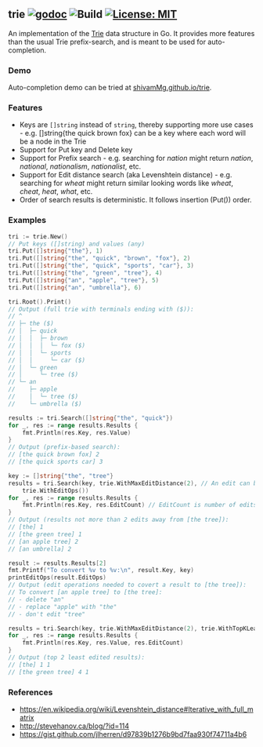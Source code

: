 ## trie [![godoc](https://godoc.org/github.com/shivammg/trie?status.svg)](https://godoc.org/github.com/shivamMg/trie) ![Build](https://github.com/shivamMg/trie/actions/workflows/ci.yml/badge.svg?branch=master) [![License: MIT](https://img.shields.io/badge/License-MIT-yellow.svg)](https://opensource.org/licenses/MIT)

An implementation of the [Trie](https://en.wikipedia.org/wiki/Trie) data structure in Go. It provides more features than the usual Trie prefix-search, and is meant to be used for auto-completion.

### Demo

Auto-completion demo can be tried at [shivamMg.github.io/trie](https://shivammg.github.io/trie/).

### Features

- Keys are `[]string` instead of `string`, thereby supporting more use cases - e.g. []string{the quick brown fox} can be a key where each word will be a node in the Trie
- Support for Put key and Delete key
- Support for Prefix search - e.g. searching for _nation_ might return _nation_, _national_, _nationalism_, _nationalist_, etc.
- Support for Edit distance search (aka Levenshtein distance) - e.g. searching for _wheat_ might return similar looking words like _wheat_, _cheat_, _heat_, _what_, etc.
- Order of search results is deterministic. It follows insertion (Put()) order.

### Examples

```go
tri := trie.New()
// Put keys ([]string) and values (any)
tri.Put([]string{"the"}, 1)
tri.Put([]string{"the", "quick", "brown", "fox"}, 2)
tri.Put([]string{"the", "quick", "sports", "car"}, 3)
tri.Put([]string{"the", "green", "tree"}, 4)
tri.Put([]string{"an", "apple", "tree"}, 5)
tri.Put([]string{"an", "umbrella"}, 6)

tri.Root().Print()
// Output (full trie with terminals ending with ($)):
// ^
// ├─ the ($)
// │  ├─ quick
// │  │  ├─ brown
// │  │  │  └─ fox ($)
// │  │  └─ sports
// │  │     └─ car ($)
// │  └─ green
// │     └─ tree ($)
// └─ an
//    ├─ apple
//    │  └─ tree ($)
//    └─ umbrella ($)

results := tri.Search([]string{"the", "quick"})
for _, res := range results.Results {
	fmt.Println(res.Key, res.Value)
}
// Output (prefix-based search):
// [the quick brown fox] 2
// [the quick sports car] 3

key := []string{"the", "tree"}
results = tri.Search(key, trie.WithMaxEditDistance(2), // An edit can be insert, delete, replace
	trie.WithEditOps())
for _, res := range results.Results {
	fmt.Println(res.Key, res.EditCount) // EditCount is number of edits needed to convert to [the tree]
}
// Output (results not more than 2 edits away from [the tree]):
// [the] 1
// [the green tree] 1
// [an apple tree] 2
// [an umbrella] 2

result := results.Results[2]
fmt.Printf("To convert %v to %v:\n", result.Key, key)
printEditOps(result.EditOps)
// Output (edit operations needed to covert a result to [the tree]):
// To convert [an apple tree] to [the tree]:
// - delete "an"
// - replace "apple" with "the"
// - don't edit "tree"

results = tri.Search(key, trie.WithMaxEditDistance(2), trie.WithTopKLeastEdited(), trie.WithMaxResults(2))
for _, res := range results.Results {
	fmt.Println(res.Key, res.Value, res.EditCount)
}
// Output (top 2 least edited results):
// [the] 1 1
// [the green tree] 4 1
```

### References

* https://en.wikipedia.org/wiki/Levenshtein_distance#Iterative_with_full_matrix
* http://stevehanov.ca/blog/?id=114
* https://gist.github.com/jlherren/d97839b1276b9bd7faa930f74711a4b6
